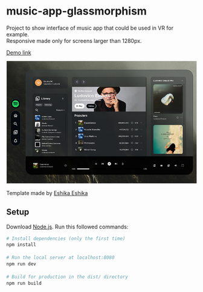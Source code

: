 # music-app-glassmorphism
Project to show interface of music app that could be used in VR for example.<br>
Responsive made only for screens larger than 1280px.

[Demo link](https://qluback-music-app-glassmorphism.netlify.app/)

![Preview project](./preview.jpg)

Template made by [Eshika Eshika](https://www.behance.net/gallery/231463977/Glassmorphism?tracking_source=search_projects|glassmorphism&l=86)<br>

## Setup
Download [Node.js](https://nodejs.org/en/download/).
Run this followed commands:

``` bash
# Install dependencies (only the first time)
npm install

# Run the local server at localhost:8080
npm run dev

# Build for production in the dist/ directory
npm run build
```
